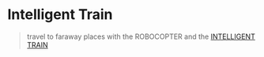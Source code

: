 # Intelligent Train

> travel to faraway places with the ROBOCOPTER and the [INTELLIGENT TRAIN](https://www.lego.com/en-us/themes/mindstorms/fanrobots)
